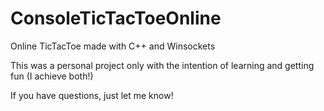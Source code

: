 # ConsoleTicTacToeOnline
Online TicTacToe made with C++ and Winsockets

This was a personal project only with the intention of learning and getting fun (I achieve both!)

If you have questions, just let me know!
